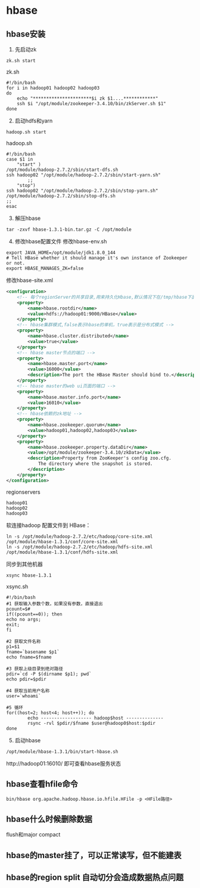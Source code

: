 # hbase
## hbase安装
1. 先启动zk
```shell script
zk.sh start
```
zk.sh
```shell script
#!/bin/bash
for i in hadoop01 hadoop02 hadoop03
do
	echo "**********************$i zk $1....************"
	ssh $i "/opt/module/zookeeper-3.4.10/bin/zkServer.sh $1"
done
```
2. 启动hdfs和yarn
```shell script
hadoop.sh start
```
hadoop.sh
```shell script
#!/bin/bash
case $1 in
	"start" )
/opt/module/hadoop-2.7.2/sbin/start-dfs.sh
ssh hadoop02 "/opt/module/hadoop-2.7.2/sbin/start-yarn.sh"
		;;
	"stop")
ssh hadoop02 "/opt/module/hadoop-2.7.2/sbin/stop-yarn.sh"
/opt/module/hadoop-2.7.2/sbin/stop-dfs.sh
;;
esac
```
3. 解压hbase
```shell script
tar -zxvf hbase-1.3.1-bin.tar.gz -C /opt/module
```
4. 修改hbase配置文件
修改hbase-env.sh
```shell script
export JAVA_HOME=/opt/module/jdk1.8.0_144
# Tell HBase whether it should manage it's own instance of Zookeeper or not.
export HBASE_MANAGES_ZK=false
```
修改hbase-site.xml
```xml
<configuration>
	<!-- 每个regionServer的共享目录,用来持久化Hbase,默认情况下在/tmp/hbase下面 -->  
    <property>  
        <name>hbase.rootdir</name>  
        <value>hdfs://hadoop01:9000/HBase</value>  
    </property>
    <!-- hbase集群模式,false表示hbase的单机，true表示是分布式模式 -->  
    <property>  
        <name>hbase.cluster.distributed</name>  
        <value>true</value> 
    </property>
    <!-- hbase master节点的端口 -->  
    <property>  
        <name>hbase.master.port</name>  
        <value>16000</value>  
        <description>The port the HBase Master should bind to.</description>  
    </property>  
    <!-- hbase master的web ui页面的端口 -->  
    <property>  
        <name>hbase.master.info.port</name>  
        <value>16010</value>    
    </property>
    <!-- hbase依赖的zk地址 -->  
    <property>  
        <name>hbase.zookeeper.quorum</name>  
        <value>hadoop01,hadoop02,hadoop03</value>  
    </property>
	<property>  
        <name>hbase.zookeeper.property.dataDir</name>  
        <value>/opt/module/zookeeper-3.4.10/zkData</value>  
        <description>Property from ZooKeeper's config zoo.cfg.  
            The directory where the snapshot is stored.  
        </description>  
    </property>
</configuration>
```
regionservers
```text
hadoop01
hadoop02
hadoop03
```
软连接hadoop 配置文件到 HBase：
```shell script
ln -s /opt/module/hadoop-2.7.2/etc/hadoop/core-site.xml /opt/module/hbase-1.3.1/conf/core-site.xml
ln -s /opt/module/hadoop-2.7.2/etc/hadoop/hdfs-site.xml /opt/module/hbase-1.3.1/conf/hdfs-site.xml
```
同步到其他机器
```shell script
xsync hbase-1.3.1
```
xsync.sh
```shell script
#!/bin/bash
#1 获取输入参数个数，如果没有参数，直接退出
pcount=$#
if((pcount==0)); then
echo no args;
exit;
fi

#2 获取文件名称
p1=$1
fname=`basename $p1`
echo fname=$fname

#3 获取上级目录到绝对路径
pdir=`cd -P $(dirname $p1); pwd`
echo pdir=$pdir

#4 获取当前用户名称
user=`whoami`

#5 循环
for((host=2; host<4; host++)); do
        echo ------------------- hadoop$host --------------
        rsync -rvl $pdir/$fname $user@hadoop0$host:$pdir
done
```
5. 启动hbase
```shell script
/opt/module/hbase-1.3.1/bin/start-hbase.sh
```
http://hadoop01:16010/
即可查看hbase服务状态

## hbase查看hfile命令
```shell script
bin/hbase org.apache.hadoop.hbase.io.hfile.HFile -p <HFile路径>
```
## hbase什么时候删除数据
flush和major compact

## hbase的master挂了，可以正常读写，但不能建表

## hbase的region split 自动切分会造成数据热点问题
